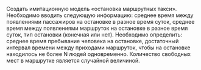 Создать имитационную модель «остановка маршрутных
такси». Необходимо вводить следующую информацию: среднее время между появлениями пассажиров
на остановке в разное время суток, среднее время между
появлениями маршруток на остановке в разное время
суток, тип остановки (конечная или нет). Необходимо определить: среднее время пребывание человека
на остановке, достаточный интервал времени между
приходами маршруток, чтобы на остановке находилось
не более N людей одновременно. Количество свободных
мест в маршрутке является случайной величиной.
